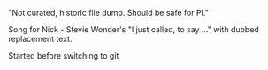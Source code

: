 "Not curated, historic file dump. Should be safe for PI."


Song for Nick - Stevie Wonder's "I just called, to say ..." with dubbed replacement text. 

Started before switching to git 
